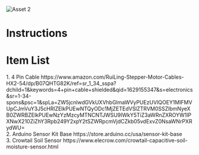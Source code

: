 ![Asset 2](https://user-images.githubusercontent.com/21232416/129589229-dea11867-2e5c-4b70-9a3e-43ca646a7b91.png)

<h1> Instructions </h1>

<h1> Item List </h1>
1. 4 Pin Cable https://www.amazon.com/RuiLing-Stepper-Motor-Cables-HX2-54/dp/B07QHTG82K/ref=sr_1_34_sspa?dchild=1&keywords=4+pin+cable+shielded&qid=1629155347&s=electronics&sr=1-34-spons&psc=1&spLa=ZW5jcnlwdGVkUXVhbGlmaWVyPUEzUVlQOEY1MlFMVUpCJmVuY3J5cHRlZElkPUEwNTQyODc1MjZETEdVSlZTRVM0SSZlbmNyeXB0ZWRBZElkPUEwNzYzMzcyMTNCNTJWSU9IWkY5TiZ3aWRnZXROYW1lPXNwX210ZiZhY3Rpb249Y2xpY2tSZWRpcmVjdCZkb05vdExvZ0NsaWNrPXRydWU= <br>
2. Arduino Sensor Kit Base https://store.arduino.cc/usa/sensor-kit-base <br>
3. Crowtail Soil Sensor https://www.elecrow.com/crowtail-capacitive-soil-moisture-sensor.html

